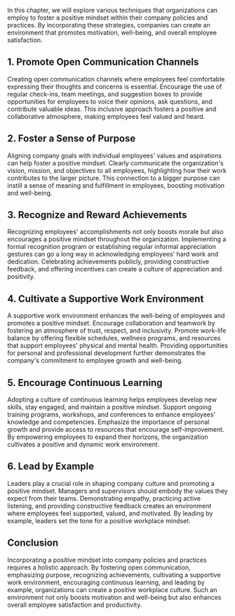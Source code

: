 
In this chapter, we will explore various techniques that organizations can employ to foster a positive mindset within their company policies and practices. By incorporating these strategies, companies can create an environment that promotes motivation, well-being, and overall employee satisfaction.

## 1\. Promote Open Communication Channels

Creating open communication channels where employees feel comfortable expressing their thoughts and concerns is essential. Encourage the use of regular check-ins, team meetings, and suggestion boxes to provide opportunities for employees to voice their opinions, ask questions, and contribute valuable ideas. This inclusive approach fosters a positive and collaborative atmosphere, making employees feel valued and heard.

## 2\. Foster a Sense of Purpose

Aligning company goals with individual employees' values and aspirations can help foster a positive mindset. Clearly communicate the organization's vision, mission, and objectives to all employees, highlighting how their work contributes to the larger picture. This connection to a bigger purpose can instill a sense of meaning and fulfillment in employees, boosting motivation and well-being.

## 3\. Recognize and Reward Achievements

Recognizing employees' accomplishments not only boosts morale but also encourages a positive mindset throughout the organization. Implementing a formal recognition program or establishing regular informal appreciation gestures can go a long way in acknowledging employees' hard work and dedication. Celebrating achievements publicly, providing constructive feedback, and offering incentives can create a culture of appreciation and positivity.

## 4\. Cultivate a Supportive Work Environment

A supportive work environment enhances the well-being of employees and promotes a positive mindset. Encourage collaboration and teamwork by fostering an atmosphere of trust, respect, and inclusivity. Promote work-life balance by offering flexible schedules, wellness programs, and resources that support employees' physical and mental health. Providing opportunities for personal and professional development further demonstrates the company's commitment to employee growth and well-being.

## 5\. Encourage Continuous Learning

Adopting a culture of continuous learning helps employees develop new skills, stay engaged, and maintain a positive mindset. Support ongoing training programs, workshops, and conferences to enhance employees' knowledge and competencies. Emphasize the importance of personal growth and provide access to resources that encourage self-improvement. By empowering employees to expand their horizons, the organization cultivates a positive and dynamic work environment.

## 6\. Lead by Example

Leaders play a crucial role in shaping company culture and promoting a positive mindset. Managers and supervisors should embody the values they expect from their teams. Demonstrating empathy, practicing active listening, and providing constructive feedback creates an environment where employees feel supported, valued, and motivated. By leading by example, leaders set the tone for a positive workplace mindset.

## Conclusion

Incorporating a positive mindset into company policies and practices requires a holistic approach. By fostering open communication, emphasizing purpose, recognizing achievements, cultivating a supportive work environment, encouraging continuous learning, and leading by example, organizations can create a positive workplace culture. Such an environment not only boosts motivation and well-being but also enhances overall employee satisfaction and productivity.
